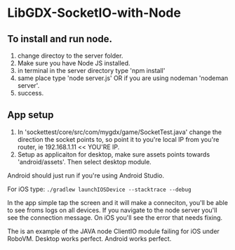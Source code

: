 # LibGDX-SocketIO-with-Node

## To install and run node.
1. change directoy to the server folder.
2. Make sure you have Node JS installed.
3. in terminal in the server directory type 'npm install'
4. same place type 'node server.js' OR if you are using nodeman 'nodeman server'.
5. success.

## App setup
1. In 'sockettest/core/src/com/mygdx/game/SocketTest.java' change the direction the socket points to, so point it to you're local
IP from you're router, ie 192.168.1.11 << YOU'RE IP.
2. Setup as applicaiton for desktop, make sure assets points towards 'android/assets'. Then select desktop module.

Android should just run if you're using Android Studio.

For iOS type: ``` ./gradlew launchIOSDevice --stacktrace --debug ```

In the app simple tap the screen and it will make a conneciton, you'll be able to see froms logs on all devices.
If you navigate to the node server you'll see the connection message.
On iOS you'll see the error that needs fixing.

The is an example of the JAVA node ClientIO module failing for iOS under RoboVM.
Desktop works perfect.
Android works perfect.
